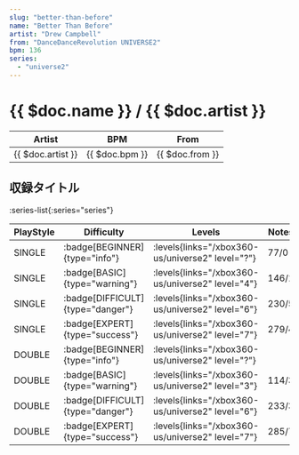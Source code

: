 ```yaml
---
slug: "better-than-before"
name: "Better Than Before"
artist: "Drew Campbell"
from: "DanceDanceRevolution UNIVERSE2"
bpm: 136
series:
  - "universe2"
---
```


# {{ $doc.name }} / {{ $doc.artist }}

|Artist|BPM|From|
|------|---|----|
|{{ $doc.artist }}|{{ $doc.bpm }}|{{ $doc.from }}|

## 収録タイトル

:series-list{:series="series"}

|PlayStyle|Difficulty|Levels|Notes|Movie|
|---------|----------|------|-----|-----|
|SINGLE| :badge[BEGINNER]{type="info"}| :levels{links="/xbox360-us/universe2" level="?"}|77/0||
|SINGLE| :badge[BASIC]{type="warning"}| :levels{links="/xbox360-us/universe2" level="4"}|146/1||
|SINGLE| :badge[DIFFICULT]{type="danger"}| :levels{links="/xbox360-us/universe2" level="6"}|230/5||
|SINGLE| :badge[EXPERT]{type="success"}| :levels{links="/xbox360-us/universe2" level="7"}|279/4||
|DOUBLE| :badge[BEGINNER]{type="info"}| :levels{links="/xbox360-us/universe2" level="?"}|||
|DOUBLE| :badge[BASIC]{type="warning"}| :levels{links="/xbox360-us/universe2" level="3"}|114/3||
|DOUBLE| :badge[DIFFICULT]{type="danger"}| :levels{links="/xbox360-us/universe2" level="6"}|233/3||
|DOUBLE| :badge[EXPERT]{type="success"}| :levels{links="/xbox360-us/universe2" level="7"}|285/7||
